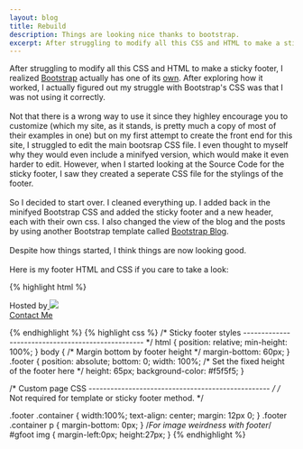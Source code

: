 ```yaml
--- 
layout: blog
title: Rebuild
description: Things are looking nice thanks to bootstrap.
excerpt: After struggling to modify all this CSS and HTML to make a sticky footer, I realized Bootstrap actually has one of its own. After exploring how it worked, I actually figured out my struggle with Bootstrap's CSS was that I was not using it correctly.
---
```

After struggling to modify all this CSS and HTML to make a sticky footer, I realized [Bootstrap](http://getbootstrap.com) actually has one of its [own](http://getbootstrap.com/examples/sticky-footer/). After exploring how it worked, I actually figured out my struggle with Bootstrap's CSS was that I was not using it correctly.
<br /><br />
Not that there is a wrong way to use it since they highley encourage you to customize (which my site, as it stands, is pretty much a copy of most of their examples in one) but on my first attempt to create the front end for this site, I struggled to edit the main bootsrap CSS file. I even thought to myself why they would even include a minifyed version, which would make it even harder to edit. However, when I started looking at the Source Code for the sticky footer, I saw they created a seperate CSS file for the stylings of the footer.
<br /><br />
So I decided to start over. I cleaned everything up. I added back in the minifyed Bootstrap CSS and added the sticky footer and a new header, each with their own css. I also changed the view of the blog and the posts by using another Bootstrap template called [Bootstrap Blog](http://getbootstrap.com/examples/blog/).
<br /><br />
Despite how things started, I think things are now looking good.
<br><br>
Here is my footer HTML and CSS if you care to take a look:

{% highlight html %}
<div class="footer">
  <div class="container">
    <p class="text-muted">
    	<h id='gfoot'>Hosted by<a href="https://pages.github.com/" target="_blank">
    	<img class='github' src="{{ site.url }}/assets/GitHub_Logo.png"></a></img></h>
    	<br>
    	<a href='/contact.html'>Contact Me</a>
    </p>
  </div>
</div>
{% endhighlight %}
{% highlight css %}
/* Sticky footer styles
-------------------------------------------------- */
html {
  position: relative;
  min-height: 100%;
}
body {
  /* Margin bottom by footer height */
  margin-bottom: 60px;
}
.footer {
  position: absolute;
  bottom: 0;
  width: 100%;
  /* Set the fixed height of the footer here */
  height: 65px;
  background-color: #f5f5f5;
}


/* Custom page CSS
-------------------------------------------------- */
/* Not required for template or sticky footer method. */

.footer .container {
  width:100%;
  text-align: center;
  margin: 12px 0;
}
.footer .container p {
  margin-bottom: 0px;
}
/*For image weirdness with footer*/
#gfoot img {
  margin-left:0px;
  height:27px;
}
{% endhighlight %}